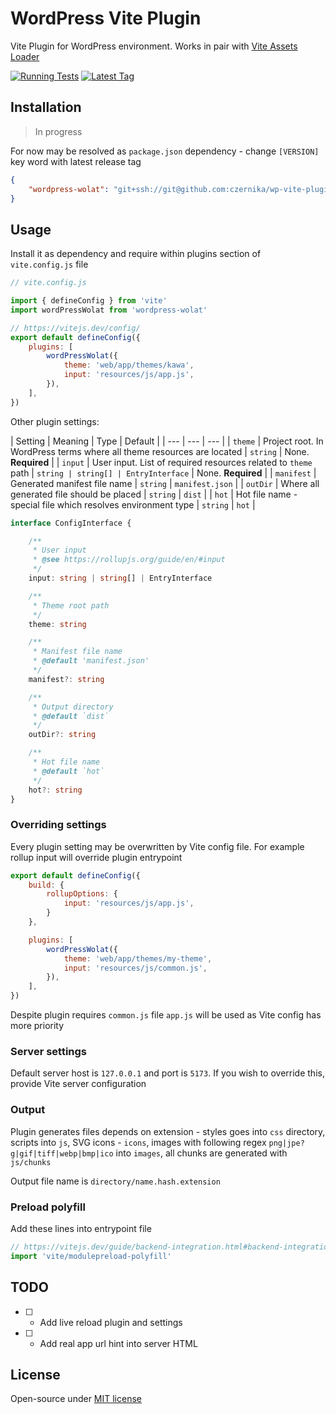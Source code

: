 # WordPress Vite Plugin

Vite Plugin for WordPress environment. Works in pair with [Vite Assets Loader](https://github.com/czernika/wp-vite)

[![Running Tests](https://github.com/czernika/wp-vite-plugin/actions/workflows/tests.yml/badge.svg)](https://github.com/czernika/wp-vite-plugin/actions/workflows/tests.yml) [![Latest Tag](https://img.shields.io/github/v/tag/czernika/wp-vite-plugin)](https://github.com/czernika/wp-vite-plugin/releases)

## Installation

> In progress

For now may be resolved as `package.json` dependency - change `[VERSION]` key word with latest release tag

```json
{
    "wordpress-wolat": "git+ssh://git@github.com:czernika/wp-vite-plugin.git#[VERSION]"
}
```

## Usage

Install it as dependency and require within plugins section of `vite.config.js` file

```js
// vite.config.js

import { defineConfig } from 'vite'
import wordPressWolat from 'wordpress-wolat'

// https://vitejs.dev/config/
export default defineConfig({
	plugins: [
		wordPressWolat({
            theme: 'web/app/themes/kawa',
            input: 'resources/js/app.js',
        }),
	],
})
```

Other plugin settings:

| Setting | Meaning | Type | Default |
| --- | --- | --- |
| `theme` | Project root. In WordPress terms where all theme resources are located | `string` | None. **Required** |
| `input` | User input. List of required resources related to `theme` path | `string | string[] | EntryInterface` | None. **Required** |
| `manifest` | Generated manifest file name | `string` | `manifest.json` |
| `outDir` | Where all generated file should be placed | `string` | `dist` |
| `hot` | Hot file name - special file which resolves environment type | `string` | `hot` |

```ts
interface ConfigInterface {

    /**
     * User input
     * @see https://rollupjs.org/guide/en/#input
     */
    input: string | string[] | EntryInterface

    /**
     * Theme root path
     */
    theme: string

    /**
     * Manifest file name
     * @default 'manifest.json'
     */
    manifest?: string

    /**
     * Output directory
     * @default `dist`
     */
    outDir?: string

    /**
     * Hot file name
     * @default `hot`
     */
    hot?: string
}
```

### Overriding settings

Every plugin setting may be overwritten by Vite config file. For example rollup input will override plugin entrypoint

```js
export default defineConfig({
    build: {
        rollupOptions: {
            input: 'resources/js/app.js',
        }
    },

	plugins: [
		wordPressWolat({
            theme: 'web/app/themes/my-theme',
            input: 'resources/js/common.js',
        }),
	],
})
```

Despite plugin requires `common.js` file `app.js` will be used as Vite config has more priority

### Server settings

Default server host is `127.0.0.1` and port is `5173`. If you wish to override this, provide Vite server configuration

### Output

Plugin generates files depends on extension - styles goes into `css` directory, scripts into `js`, SVG icons - `icons`, images with following regex `png|jpe?g|gif|tiff|webp|bmp|ico` into `images`, all chunks are generated with `js/chunks`

Output file name is `directory/name.hash.extension`

### Preload polyfill

Add these lines into entrypoint file

```js
// https://vitejs.dev/guide/backend-integration.html#backend-integration
import 'vite/modulepreload-polyfill'
```

## TODO

- [ ] - Add live reload plugin and settings
- [ ] - Add real app url hint into server HTML

## License

Open-source under [MIT license](LICENSE.md)